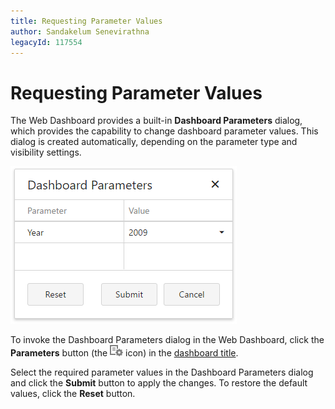 ```yaml
---
title: Requesting Parameter Values
author: Sandakelum Senevirathna
legacyId: 117554
---
```

# Requesting Parameter Values
The Web Dashboard provides a built-in **Dashboard Parameters** dialog, which provides the capability to change dashboard parameter values. This dialog is created automatically, depending on the parameter type and visibility settings.

![Parameters_DashboardParametersDialog_Web](../../../../images/img21818.png)

To invoke the Dashboard Parameters dialog in the Web Dashboard, click the **Parameters** button (the ![Parameters_ParametersButtonWin_Title](../../../../images/img21814.png) icon) in the [dashboard title](../../dashboard-layout/dashboard-title.md).

Select the required parameter values in the Dashboard Parameters dialog and click the **Submit** button to apply the changes. To restore the default values, click the **Reset** button.